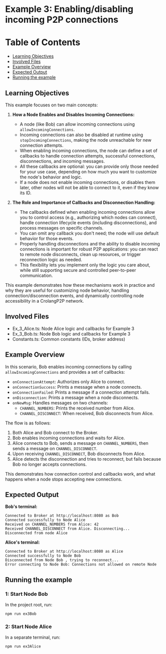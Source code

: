 # Example 3: Enabling/disabling incoming P2P connections
# Table of Contents

- [Learning Objectives](#learning-objectives)
- [Involved Files](#involved-files)
- [Example Overview](#example-overview)
- [Expected Output](#expected-output)
- [Running the example](#running-the-example)

## Learning Objectives
This example focuses on two main concepts:

1. **How a Node Enables and Disables Incoming Connections:**
   - A node (like Bob) can allow incoming connections using `allowIncomingConnections`.
   - Incoming connections can also be disabled at runtime using `stopIncomingConnections`, making the node unreachable for new connection attempts.
   - When enabling incoming connections, the node can define a set of callbacks to handle connection attempts, successful connections, disconnections, and incoming messages.
   - All these callbacks are optional: you can provide only those needed for your use case, depending on how much you want to customize the node's behavior and logic.
   - If a node does not enable incoming connections, or disables them later, other nodes will not be able to connect to it, even if they know its ID.

2. **The Role and Importance of Callbacks and Disconnection Handling:**
   - The callbacks defined when enabling incoming connections allow you to control access (e.g., authorizing which nodes can connect), handle connection lifecycle events (including disconnections), and process messages on specific channels.
   - You can omit any callback you don't need; the node will use default behavior for those events.
   - Properly handling disconnections and the ability to disable incoming connections is important for robust P2P applications: you can react to remote node disconnects, clean up resources, or trigger reconnection logic as needed.
   - This flexibility lets you implement only the logic you care about, while still supporting secure and controlled peer-to-peer communication.

This example demonstrates how these mechanisms work in practice and why they are useful for customizing node behavior, handling connection/disconnection events, and dynamically controlling node accessibility in a CrolangP2P network.

## Involved Files

- Ex_3_Alice.ts: Node Alice logic and callbacks for Example 3
- Ex_3_Bob.ts: Node Bob logic and callbacks for Example 3
- Constants.ts: Common constants (IDs, broker address)

## Example Overview
In this scenario, Bob enables incoming connections by calling `allowIncomingConnections` and provides a set of callbacks:

- `onConnectionAttempt`: Authorizes only Alice to connect.
- `onConnectionSuccess`: Prints a message when a node connects.
- `onConnectionFailed`: Prints a message if a connection attempt fails.
- `onDisconnection`: Prints a message when a node disconnects.
- `onNewMsg`: Handles messages on two channels:
  - `CHANNEL_NUMBERS`: Prints the received number from Alice.
  - `CHANNEL_DISCONNECT`: When received, Bob disconnects from Alice.

The flow is as follows:
1. Both Alice and Bob connect to the Broker.
2. Bob enables incoming connections and waits for Alice.
3. Alice connects to Bob, sends a message on `CHANNEL_NUMBERS`, then sends a message on `CHANNEL_DISCONNECT`.
4. Upon receiving `CHANNEL_DISCONNECT`, Bob disconnects from Alice.
5. Alice detects the disconnection and tries to reconnect, but fails because Bob no longer accepts connections.

This demonstrates how connection control and callbacks work, and what happens when a node stops accepting new connections.

## Expected Output

**Bob's terminal:**
```
Connected to Broker at http://localhost:8080 as Bob
Connected successfully to Node Alice
Received on CHANNEL_NUMBERS from Alice: 42
Received CHANNEL_DISCONNECT from Alice. Disconnecting...
Disconnected from node Alice
```

**Alice's terminal:**
```
Connected to Broker at http://localhost:8080 as Alice
Connected successfully to Node Bob
Disconnected from Node Bob , trying to reconnect...
Error connecting to Node Bob: Connections not allowed on remote Node
```

## Running the example
### 1: Start Node Bob

In the project root, run:

```sh
npm run ex3Bob
```

### 2: Start Node Alice

In a separate terminal, run:

```sh
npm run ex3Alice
```

